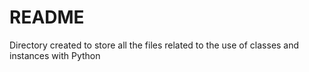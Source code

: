 # README #

Directory created to store all the files related to the use of classes and
instances with Python
